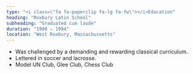 ```yaml
---
type: "<i class=\"fa fa-paperclip fa-lg fa-fw\"></i>Education"
heading: "Roxbury Latin School"
subheading: "Graduated cum laude"
duration: "1990 – 1994"
location: "West Roxbury, Massachussetts"
---
```


* Was challenged by a demanding and rewarding classical curriculum.
* Lettered in soccer and lacrosse.
* Model UN Club, Glee Club, Chess Club
